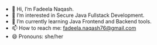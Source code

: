 - 👋 Hi, I’m Fadeela Naqash.
- 👀 I’m interested in Secure Java Fullstack Development.
- 🌱 I’m currently learning Java Frontend and Backend tools.
- 📫 How to reach me: fadeela.naqash76@gmail.com
- 😄 Pronouns: she/her
